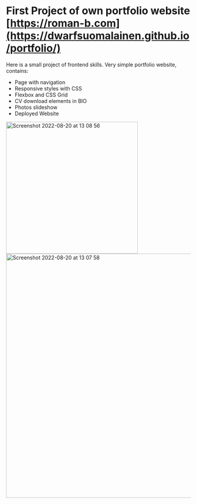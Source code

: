 # First Project of own portfolio website [https://roman-b.com](https://dwarfsuomalainen.github.io/portfolio/)

Here is a small project of frontend skills. 
Very simple portfolio website, contains:
* Page with navigation
* Responsive styles with CSS
* Flexbox and CSS Grid
* CV download elements in BIO
* Photos slideshow
* Deployed Website


<img width="359" alt="Screenshot 2022-08-20 at 13 08 56" src="https://user-images.githubusercontent.com/73884598/185740998-b14b5bd1-73a7-499f-89ed-71cd68fb8e1e.png"><img width="664" alt="Screenshot 2022-08-20 at 13 07 58" src="https://user-images.githubusercontent.com/73884598/185740935-719c0120-68a9-48a6-9990-ef2f1f5024c8.png">
